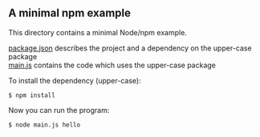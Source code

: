 A minimal npm example
---------------------

This directory contains a minimal Node/npm example.

[package.json](package.json) describes the project and a dependency on the upper-case package  
[main.js](main.js) contains the code which uses the upper-case package

To install the dependency (upper-case):
```
$ npm install
```
Now you can run the program:
```
$ node main.js hello
```